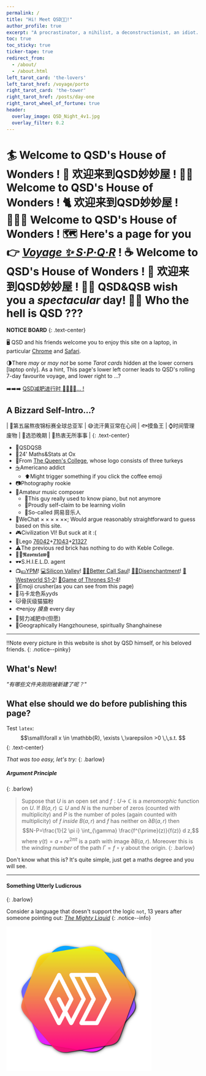 ```yaml
---
permalink: /
title: "Hi! Meet QSD😵‍💫!"
author_profile: true
excerpt: "A procrastinator, a nihilist, a deconstructionist, an idiot. "
toc: true
toc_sticky: true
ticker-tape: true
redirect_from: 
  - /about/
  - /about.html
left_tarot_card: 'the-lovers'
left_tarot_href: /voyage/porto
right_tarot_card: 'the-tower'
right_tarot_href: /posts/day-one
right_tarot_wheel_of_fortune: true
header:
  overlay_image: QSD_Night_4v1.jpg
  overlay_filter: 0.2
---
```



<h1 style="padding: 0;"><span class="text-type-writer" style="--n-contents: 10;" label="Welcome to QSD's House of Wonders!">
  <span>
    <span>🏄 Welcome to QSD's House of Wonders !</span>
    <span>🔮 欢迎来到QSD妙妙屋 !</span>
    <span>👋🏻 Welcome to QSD's House of Wonders !</span>
    <span>🐈 欢迎来到QSD妙妙屋 !</span>
    <span>🦹🏼‍♀️ Welcome to QSD's House of Wonders !</span>
    <span>🗺️ Here's a page for you 👉 <a href="/voyage/rome/" target="_blank"><i>Voyage ✨ S·P·Q·R</i></a> !</span>
    <span>☕️ Welcome to QSD's House of Wonders !</span>
    <span>🥂 欢迎来到QSD妙妙屋 !</span>
    <span>👨‍⚖️ QSD&QSB wish you a <i>spectacular</i> day!</span>
    <span>🤷‍♂️ Who the hell is QSD ???</span>
  </span>
</span></h1>

**NOTICE BOARD**
{: .text-center}

<p class="notice--info">🖥️ <span class="sans-serif">QSD</span> and his friends welcome you to enjoy this site on a laptop, in particular <u>Chrome</u> and <u>Safari</u>.</p>

<p class="notice--success">🌗There <i>may</i> or <i>may not</i> be some <i>Tarot cards</i> hidden at the lower corners [laptop only]. As a hint, This page's lower left corner leads to QSD's rolling 7-day favourite voyage, and lower right to ...?</p>

<p class="notice--pinky">➡️➡️➡️  <a href="posts/2022/03/jianfei-diary" target="_blank">QSD减肥进行时 🏃‍♂️💨💨... !</a></p>

## A Bizzard Self-Intro...?

| 🌃第五届熬夜锦标赛全球总亚军 | 😅流汗黄豆常在心间 | 🐟摸鱼王 | ⌚️时间管理废物 | 🚦选恐晚期 | 🤤热衷无所事事 |
{: .text-center}

- 🤖QSDQSB
- 🔬24' Maths&Stats at Ox
- 🦃From [The Queen's College](https://www.queens.ox.ac.uk), whose logo consists of three turkeys
- [☕️](posts/2022/03/coffee-counter)Americano addict
  - ⬆️Might trigger something if you click the coffee emoji
- 📷Photography rookie
- 🎸Amateur music composer
  - 🎹This guy really used to know piano, but not anymore
  - 🎻Proudly self-claim to be learning violin
  - 🎺So-called 网易音乐人
- 📱WeChat $\times\times\times\times\times\times$; <span class="barlow">Would argue reasonably straightforward to guess based on this site.</span>
- 🎮Civilization VI! But suck at it :(
- 🧱Lego [76042](https://www.lego.com/en-gb/product/the-shield-helicarrier-76042)+[71043](https://www.lego.com/en-gb/product/hogwarts-castle-71043)+[21327](https://www.lego.com/en-gb/product/typewriter-21327)
- ⚠️The previous red brick has nothing to do with Keble College.
- 🧙‍♂️𝕽𝖆𝖛𝖊𝖓𝖈𝖑𝖆𝖜🦅
- 🕶S.H.I.E.L.D. agent
- 📺<span class="barlow">[💷YPM](https://www.imdb.com/title/tt0086831/)! [💻Silicon Valley](https://www.imdb.com/title/tt2575988/)! [🧑‍💼Better Call Saul](https://www.imdb.com/title/tt3032476/)! [👸🏼Disenchantment](https://www.imdb.com/title/tt5363918/)! [🤖Westworld S1-2](https://www.imdb.com/title/tt0475784/)! [🐉Game of Thrones S1-4](https://www.imdb.com/title/tt0944947/)!</span>
- 👾Emoji crusher(as you can see from this page)
- 🎨<span class="macaron">马卡龙色系yyds</span>
- 🐱骨灰级猫猫粉
- 🐟enjoy *摸鱼* every day
- 🏃努力减肥中(但愿)
- 🪷Geographically Hangzhounese, spiritually Shanghainese

----------

‼️Note every picture in this website is shot by QSD himself, or his beloved friends.
{: .notice--pinky}
## What's New!
_"有哪些文件夹刚刚被新建了呢？"_

## What else should we do before publishing this page?

Test `latex`: 
$$\small\forall x \in \mathbb{R}, \exists \,\varepsilon >0 \,\,s.t. $$
{: .text-center}

_That was too easy, let's try:_
{: .barlow}

##### Argument Principle
{: .barlow}

> Suppose that $U$ is an open set and $f: U \rightarrow$ $\mathbb{C}$ is a *meromorphic* function on $U$. If $B(a, r) \subseteq U$ and $N$ is the number of zeros (counted with multiplicity) and $P$ is the number of poles (again counted with multiplicity) of $f$ *inside* $B(a, r)$ and $f$ has neither on $\partial B(a, r)$ then $$N-P=\frac{1}{2 \pi i} \int_{\gamma} \frac{f^{\prime}(z)}{f(z)} d z,$$ where $\gamma(t)=a+r e^{2 \pi i t}$ is a path with image $\partial B(a, r)$. Moreover this is the *winding number* of the path $\Gamma=f \circ \gamma$ about the origin.
{: .barlow}

Don't know what this is? It's quite simple, just get a maths degree and you will see.

----

#### Something Utterly Ludicrous
{: .barlow}

Consider a language that doesn't support the logic `not`, 13 years after someone pointing out: *[The Mighty Liquid](https://github.com/Shopify/liquid/issues/138)*
{: .notice--info}
<div class="logo_wrapper" style="max-width: 75%;"><a href="#a-bizzard-self-intro"><img src="/images/QSDLOGO-2000.svg" alt="QSD Logo" class="logo_style"></a></div>